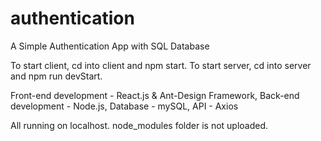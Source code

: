 # authentication
A Simple Authentication App with SQL Database

To start client, cd into client and npm start.
To start server, cd into server and npm run devStart.

Front-end development - React.js & Ant-Design Framework,
Back-end development - Node.js,
Database - mySQL, 
API - Axios

All running on localhost. node_modules folder is not uploaded.
